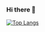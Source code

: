 ### Hi there 👋

[![Top Langs](https://github-readme-stats.vercel.app/api/top-langs/?username=daichi1123&hide=blade,HTML,CSS
)](https://github.com/anuraghazra/github-readme-stats)

<!--
**daichi1123/daichi1123** is a ✨ _special_ ✨ repository because its `README.md` (this file) appears on your GitHub profile.

Here are some ideas to get you started:

- 🔭 I’m currently working on ...
- 🌱 I’m currently learning ...
- 👯 I’m looking to collaborate on ...
- 🤔 I’m looking for help with ...
- 💬 Ask me about ...
- 📫 How to reach me: ...
- 😄 Pronouns: ...
- ⚡ Fun fact: ...
-->
